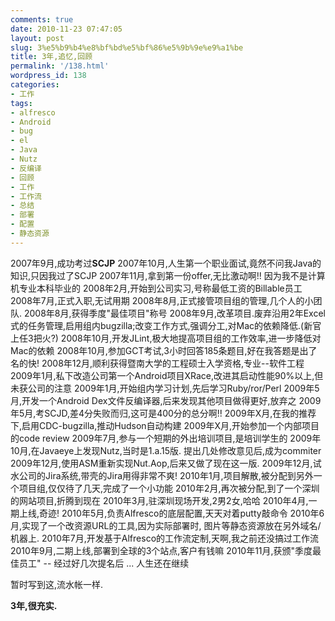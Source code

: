 ```yaml
---
comments: true
date: 2010-11-23 07:47:05
layout: post
slug: 3%e5%b9%b4%e8%bf%bd%e5%bf%86%e5%9b%9e%e9%a1%be
title: 3年,追忆,回顾
permalink: '/138.html'
wordpress_id: 138
categories:
- 工作
tags:
- alfresco
- Android
- bug
- el
- Java
- Nutz
- 反编译
- 回顾
- 工作
- 工作流
- 总结
- 部署
- 配置
- 静态资源
---
```


2007年9月,成功考过**SCJP**
2007年10月,人生第一个职业面试,竟然不问我Java的知识,只因我过了SCJP
2007年11月,拿到第一份offer,无比激动啊!! 因为我不是计算机专业本科毕业的
2008年2月,开始到公司实习,号称最低工资的Billable员工
2008年7月,正式入职,无试用期
2008年8月,正式接管项目组的管理,几个人的小团队.
2008年8月,获得季度"最佳项目"称号
2008年9月,改革项目.废弃沿用2年Excel式的任务管理,启用组内bugzilla;改变工作方式,强调分工,对Mac的依赖降低.(新官上任3把火?)
2008年10月,开发JLint,极大地提高项目组的工作效率,进一步降低对Mac的依赖
2008年10月,参加GCT考试,3小时回答185条题目,好在我答题是出了名的快!
2008年12月,顺利获得暨南大学的工程硕士入学资格,专业--软件工程
2009年1月,私下改造公司第一个Android项目XRace,改进其启动性能90%以上,但未获公司的注意
2009年1月,开始组内学习计划,先后学习Ruby/ror/Perl
2009年5月,开发一个Android Dex文件反编译器,后来发现其他项目做得更好,放弃之
2009年5月,考SCJD,差4分失败而归,这可是400分的总分啊!!
2009年X月,在我的推荐下,启用CDC-bugzilla,推动Hudson自动构建
2009年X月,开始参加一个内部项目的code review
2009年7月,参与一个短期的外出培训项目,是培训学生的
2009年10月,在Javaeye上发现Nutz,当时是1.a.15版. 提出几处修改意见后,成为commiter
2009年12月,使用ASM重新实现Nut.Aop,后来又做了现在这一版.
2009年12月,试水公司的Jira系统,带壳的Jira用得非常不爽!
2010年1月,项目解散,被分配到另外一个项目组,仅仅待了几天,完成了一个小功能
2010年2月,再次被分配,到了一个深圳的网站项目,折腾到现在
2010年3月,驻深圳现场开发,2男2女,哈哈
2010年4月,一期上线,奇迹!
2010年5月,负责Alfresco的底层配置,天天对着putty敲命令
2010年6月,实现了一个改资源URL的工具,因为实际部署时, 图片等静态资源放在另外域名/机器上.
2010年7月,开发基于Alfresco的工作流定制,天啊,我之前还没搞过工作流
2010年9月,二期上线,部署到全球的3个站点,客户有钱嘛
2010年11月,获颁"季度最佳员工" -- 经过好几次提名后
... 人生还在继续

暂时写到这,流水帐一样.

**3年,很充实.**
